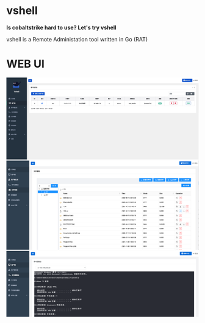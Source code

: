 # vshell
**Is cobaltstrike hard to use? Let's try vshell**

vshell is a Remote Administation tool written in Go (RAT)

# WEB UI
![](img/web.jpg)
![](img/filemanager.png)
![](img/terminal.png)


